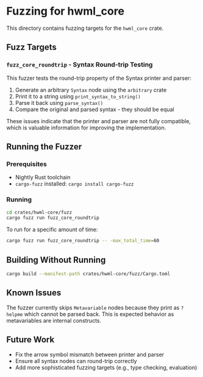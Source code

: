 # Fuzzing for hwml_core

This directory contains fuzzing targets for the `hwml_core` crate.

## Fuzz Targets

### `fuzz_core_roundtrip` - Syntax Round-trip Testing

This fuzzer tests the round-trip property of the Syntax printer and parser:
1. Generate an arbitrary `Syntax` node using the `arbitrary` crate
2. Print it to a string using `print_syntax_to_string()`
3. Parse it back using `parse_syntax()`
4. Compare the original and parsed syntax - they should be equal

These issues indicate that the printer and parser are not fully compatible, which is valuable information for improving the implementation.

## Running the Fuzzer

### Prerequisites

- Nightly Rust toolchain
- `cargo-fuzz` installed: `cargo install cargo-fuzz`

### Running

```bash
cd crates/hwml-core/fuzz
cargo fuzz run fuzz_core_roundtrip
```

To run for a specific amount of time:

```bash
cargo fuzz run fuzz_core_roundtrip -- -max_total_time=60
```

## Building Without Running

```bash
cargo build --manifest-path crates/hwml-core/fuzz/Cargo.toml
```

## Known Issues

The fuzzer currently skips `Metavariable` nodes because they print as `?helpme` which cannot be parsed back. This is expected behavior as metavariables are internal constructs.

## Future Work

- Fix the arrow symbol mismatch between printer and parser
- Ensure all syntax nodes can round-trip correctly
- Add more sophisticated fuzzing targets (e.g., type checking, evaluation)

